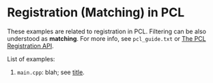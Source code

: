 # Registration (Matching) in PCL

These examples are related to registration in PCL.
Filtering can be also understood as **matching**.
For more info, see `pcl_guide.txt` or
[The PCL Registration API](https://pcl.readthedocs.io/projects/tutorials/en/latest/registration_api.html#registration-api).

List of examples:

1. `main.cpp`: blah; see [title](URL).
